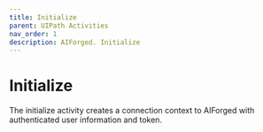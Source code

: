 ```yaml
---
title: Initialize
parent: UIPath Activities
nav_order: 1
description: AIForged. Initialize
---
```


# Initialize

The initialize activity creates a connection context to AIForged with authenticated user information and token.

